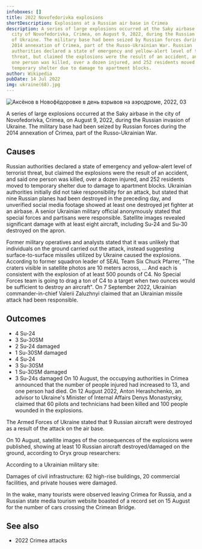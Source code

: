 ```yaml
---
infoboxes: []
title: 2022 Novofedorivka explosions
shortDescription: Explosions at a Russian air base in Crimea
description: A series of large explosions occurred at the Saky airbase in the
  city of Novofedorivka, Crimea, on August 9, 2022, during the Russian invasion
  of Ukraine. The military base had been seized by Russian forces during the
  2014 annexation of Crimea, part of the Russo-Ukrainian War. Russian
  authorities declared a state of emergency and yellow-alert level of terrorist
  threat, but claimed the explosions were the result of an accident, and said
  one person was killed, over a dozen injured, and 252 residents moved to
  temporary shelter due to damage to apartment blocks.
author: Wikipedia
pubDate: 14 Jul 2022
img: ukraine(68).jpg
---
```


![Аксёнов в Новофёдоровке в день взрывов на аэродроме, 2022, 03](https://wikipedia.org/wiki/Special:Redirect/file/%D0%90%D0%BA%D1%81%D1%91%D0%BD%D0%BE%D0%B2_%D0%B2_%D0%9D%D0%BE%D0%B2%D0%BE%D1%84%D1%91%D0%B4%D0%BE%D1%80%D0%BE%D0%B2%D0%BA%D0%B5_%D0%B2_%D0%B4%D0%B5%D0%BD%D1%8C_%D0%B2%D0%B7%D1%80%D1%8B%D0%B2%D0%BE%D0%B2_%D0%BD%D0%B0_%D0%B0%D1%8D%D1%80%D0%BE%D0%B4%D1%80%D0%BE%D0%BC%D0%B5%2C_2022%2C_03.jpg?)

A series of large explosions occurred at the Saky airbase in the city of Novofedorivka, Crimea, on August 9, 2022, during the Russian invasion of Ukraine. The military base had been seized by Russian forces during the 2014 annexation of Crimea, part of the Russo-Ukrainian War.

## Causes

Russian authorities declared a state of emergency and yellow-alert level of terrorist threat, but claimed the explosions were the result of an accident, and said one person was killed, over a dozen injured, and 252 residents moved to temporary shelter due to damage to apartment blocks. Ukrainian authorities initially did not take responsibility for an attack, but stated that nine Russian planes had been destroyed in the preceding day, and unverified social media footage showed at least one destroyed jet fighter at an airbase. A senior Ukrainian military official anonymously stated that special forces and partisans were responsible. Satellite images revealed significant damage with at least eight aircraft, including Su-24 and Su-30 destroyed on the apron.

Former military operatives and analysts stated that it was unlikely that individuals on the ground carried out the attack, instead suggesting surface-to-surface missiles utilized by Ukraine caused the explosions. According to former squadron leader of SEAL Team Six Chuck Pfarrer, "The craters visible in satellite photos are 10 meters across, ... And each is consistent with the explosion of at least 500 pounds of C4. No Special Forces team is going to drag a ton of C4 to a target when two ounces would be sufficient to destroy an aircraft". On 7 September 2022, Ukrainian commander-in-chief Valerii Zaluzhnyi claimed that an Ukrainian missile attack had been responsible.

## Outcomes

- 4 Su-24
- 3 Su-30SM
- 2 Su-24 damaged
- 1 Su-30SM damaged
- 4 Su-24
- 3 Su-30SM
- 1 Su-30SM damaged
- 3 Su-24s damaged
  On 10 August, the occupying authorities in Crimea announced that the number of people injured had increased to 13, and one person had died. On 12 August 2022, Anton Herashchenko, an advisor to Ukraine's Minister of Internal Affairs Denys Monastyrsky, claimed that 60 pilots and technicians had been killed and 100 people wounded in the explosions.

The Armed Forces of Ukraine stated that 9 Russian aircraft were destroyed as a result of the attack on the air base.

On 10 August, satellite images of the consequences of the explosions were published, showing at least 10 Russian aircraft destroyed/damaged on the ground, according to Oryx group researchers:

According to a Ukrainian military site:

Damages of civil infrastructure: 62 high-rise buildings, 20 commercial facilities, and private houses were damaged.

In the wake, many tourists were observed leaving Crimea for Russia, and a Russian state media tourism website boasted of a record set on 15 August for the number of cars crossing the Crimean Bridge.

## See also

- 2022 Crimea attacks


